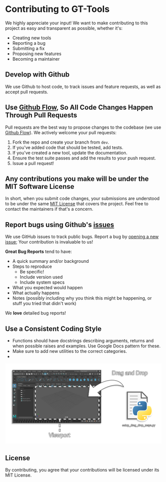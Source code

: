 # Contributing to GT-Tools
We highly appreciate your input! We want to make contributing to this project as easy and transparent as possible, whether it's:

- Creating new tools
- Reporting a bug
- Submitting a fix
- Proposing new features
- Becoming a maintainer

## Develop with Github
We use Github to host code, to track issues and feature requests, as well as accept pull requests.

## Use [Github Flow](https://docs.github.com/en/get-started/quickstart/github-flow), So All Code Changes Happen Through Pull Requests
Pull requests are the best way to propose changes to the codebase (we use [Github Flow](https://docs.github.com/en/get-started/quickstart/github-flow)). We actively welcome your pull requests:

1. Fork the repo and create your branch from `dev`.
2. If you've added code that should be tested, add tests.
3. If you've created a new tool, update the documentation.
4. Ensure the test suite passes and add the results to your push request.
5. Issue a pull request!

## Any contributions you make will be under the MIT Software License
In short, when you submit code changes, your submissions are understood to be under the same [MIT License](http://choosealicense.com/licenses/mit/) that covers the project. Feel free to contact the maintainers if that's a concern.

## Report bugs using Github's [issues](https://github.com/TrevisanGMW/gt-tools/issues)
We use GitHub issues to track public bugs. Report a bug by [opening a new issue](https://github.com/TrevisanGMW/gt-tools/issues/new/choose); Your contribution is invaluable to us!

**Great Bug Reports** tend to have:

- A quick summary and/or background
- Steps to reproduce
  - Be specific!
  - Include version used
  - Include system specs
- What you expected would happen
- What actually happens
- Notes (possibly including why you think this might be happening, or stuff you tried that didn't work)

We **love** detailed bug reports!

## Use a Consistent Coding Style

- Functions should have docstrings describing arguments, returns and when possible raises and examples. Use Google Docs pattern for these.
- Make sure to add new utilities to the correct categories.
- 
![Setup Tutorial](docs//media/setup_tutorial.svg)

## License
By contributing, you agree that your contributions will be licensed under its MIT License.